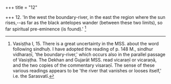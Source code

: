 +++
title = "12"

+++
12. 'In the west the boundary-river, in the east the region where the sun rises,--as far as the black antelopes wander (between these two limits), so far spiritual pre-eminence (is found).' [^9] 


[^9]:  Vasiṣṭha I, 15. There is a great uncertainty in the MSS. about the word following sindhuḥ. I have adopted the reading of p. 148 M., sindhur vidharaṇī, 'the boundary-river,' which occurs also in the parallel passage of Vasiṣṭha. The Dekhan and Gujarāt MSS. read vicaraṇī or vicaraṇā, and the two copies of the commentary visaraṇī. The sense of these various readings appears to be 'the river that vanishes or looses itself,' i.e. the Sarasvatī.
